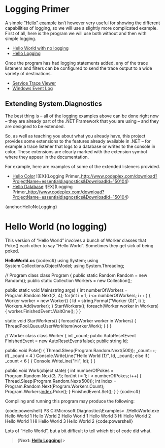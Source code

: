 # Logging Primer

A simple ["Hello" example](Getting-Started) isn’t however very useful for showing the different capabilities of logging, so we will use a slightly more complicated example. First of all, here is the program we will use both without and then with simple logging.

* [Hello World with no logging](#HelloNoLogging)
* [Hello Logging](Hello-Logging)

Once the program has had logging statements added, any of the trace listeners and filters can be configured to send the trace output to a wide variety of destinations.

* [Service Trace Viewer](Service-Trace-Viewer)
* [Windows Event Log](Windows-Event-Log)

## Extending System.Diagnostics

The best thing is – all of the logging examples above can be done right now – they are already part of the .NET Framework that you are using – and they are designed to be extended.

So, as well as teaching you about what you already have, this project provides some extensions to the features already available in .NET – for example a trace listener that logs to a database or writes to the console in color. These extensions are clearly marked with the extension symbol where they appear in the documentation.

For example, here are examples of some of the extended listeners provided.

* [Hello Color](Hello-Color) ![EX](Logging Primer_http://www.codeplex.com/download?ProjectName=essentialdiagnostics&DownloadId=150104)
* [Hello Database](Hello-Database) ![EX](Logging Primer_http://www.codeplex.com/download?ProjectName=essentialdiagnostics&DownloadId=150104)

{anchor:HelloNoLogging}
# Hello World (no logging)

This version of “Hello World” involves a bunch of Worker classes that Poke() each other to say “Hello World”. Sometimes they get sick of being poked.

**HelloWorld.cs**
{code:c#}
using System;
using System.Collections.ObjectModel;
using System.Threading;

// Program class
class Program {
  public static Random Random = new Random();
  public static Collection<Worker> Workers = new Collection<Worker>();

  public static void Main(string[]() args) {
    int numberOfWorkers = Program.Random.Next(2, 4);
    for(int i = 1; i <= numberOfWorkers; i++ ) {
      Worker worker = new Worker() { Id = string.Format("Worker {0}", i) };
      Workers.Add(worker);
    }
    StartWorkers();
    foreach(Worker worker in Workers) {
      worker.FinishedEvent.WaitOne();
    }
  }

  static void StartWorkers() {
    foreach(Worker worker in Workers) {
      ThreadPool.QueueUserWorkItem(worker.Work);
    }
  }
}

// Worker class
class Worker {
  int _count;
  public AutoResetEvent FinishedEvent = new AutoResetEvent(false);
  public string Id;

  public void Poke() {
    Thread.Sleep(Program.Random.Next(500));
    _count++;
    if( _count < 4 )
      Console.WriteLine("Hello World {1}", Id, _count);
    else if( _count < 6 ) {
      Console.WriteLine("Hi", Id);
    }
  }
  
  public void Work(object state) {
    int numberOfPokes = Program.Random.Next(3, 7);
    for(int i = 1; i < numberOfPokes; i++) {
      Thread.Sleep(Program.Random.Next(500));
      int index = Program.Random.Next(Program.Workers.Count);
      Program.Workers[index](index).Poke();
    }
    FinishedEvent.Set();
  }
}
{code:c#}

Compiling and running this program may produce the following:

{code:powershell}
PS C:\Microsoft.Diagnostics\Examples> .\HelloWorld.exe
Hello World 1
Hello World 2
Hello World 1
Hello World 3
Hi
Hello World 2
Hello World 1
Hi
Hello World 3
Hello World 2
{code:powershell}

Lots of “Hello World”, but a bit difficult to tell which bit of code did what.

>{**Next: [Hello Logging](Hello-Logging)**}>
